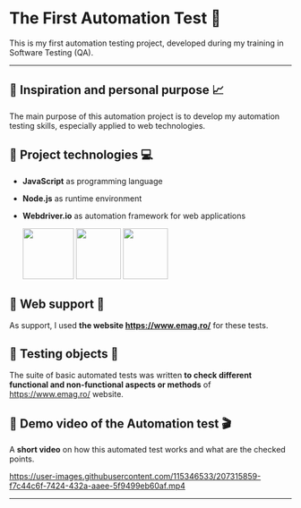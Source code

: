 # The First Automation Test :memo:
This is my first automation testing project, developed during my training in Software Testing (QA).



------



## :pushpin: Inspiration and personal purpose :chart_with_upwards_trend:
The main purpose of this automation project is to develop my automation testing skills, especially applied to web technologies.






## :pushpin: Project technologies :computer:
+ **JavaScript** as programming language
+ **Node.js** as runtime environment
+ **Webdriver.io** as automation framework for web applications

    <img src="https://user-images.githubusercontent.com/115346533/207126821-44c69b50-e31e-47cf-807d-360653372d09.png" width="91" height="91">               <img src="https://user-images.githubusercontent.com/115346533/207125973-3188c005-11c9-4c49-ab8c-b71e5c58a5c4.png" width="80" height="91">   <img src="https://user-images.githubusercontent.com/115346533/207128580-5f3dd3bc-44f7-49dc-8cdb-a4991368536a.png" width="80" height="91">







## :pushpin: Web support :link:
As support, I used **the website https://www.emag.ro/** for these tests.






## :pushpin: Testing objects :microscope:
The suite of basic automated tests was written **to check different functional and non-functional aspects or methods** of https://www.emag.ro/ website.






## :pushpin: Demo video of the Automation test :clapper:
A **short video** on how this automated test works and what are the checked points.


https://user-images.githubusercontent.com/115346533/207315859-f7c44c6f-7424-432a-aaee-5f9499eb60af.mp4



------




